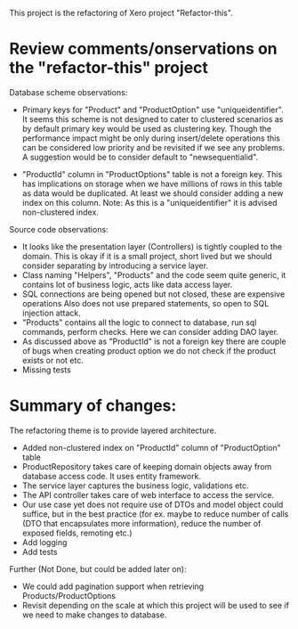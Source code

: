 ﻿This project is the refactoring of Xero project "Refactor-this".

Review comments/onservations on the "refactor-this" project
===========================================================

Database scheme observations:
- Primary keys for "Product" and "ProductOption" use "uniqueidentifier".
  It seems this scheme is not designed to cater to clustered scenarios as by
  default primary key would be used as clustering key.
  Though the performance impact might be only during insert/delete operations
  this can be considered low priority and be revisited if we see any problems.
  A suggestion would be to consider default to "newsequentialid".

- "ProductId" column in "ProductOptions" table is not a foreign key.
  This has implications on storage when we have millions of rows in this table
  as data would be duplicated.
  At least we should consider adding a new index on this column.
  Note: As this is a "uniqueidentifier" it is advised non-clustered index.

Source code observations:
- It looks like the presentation layer (Controllers) is tightly coupled to
  the domain. This is okay if it is a small project, short lived but we should consider
  separating by introducing a service layer.
- Class naming "Helpers", "Products" and the code seem quite generic, it
  contains lot of business logic, acts like data access layer.
- SQL connections are being opened but not closed, these are expensive operations
  Also does not use prepared statements, so open to SQL injection attack.
- "Products" contains all the logic to connect to database, run sql commands, perform
  checks. Here we can consider adding DAO layer.
- As discussed above as "ProductId" is not a foreign key there are couple of bugs
  when creating product option we do not check if the product exists or not etc.
- Missing tests


Summary of changes:
===================
The refactoring theme is to provide layered architecture.

- Added non-clustered index on "ProductId" column of "ProductOption" table
- ProductRepository takes care of keeping domain objects away from database access code.
  It uses entity framework.
- The service layer captures the business logic, validations etc.
- The API controller takes care of web interface to access the service.
- Our use case yet does not require use of DTOs and model object could suffice,
  but in the best practice (for ex. maybe to reduce number of calls (DTO that encapsulates
  more information), reduce the number of exposed fields, remoting etc.)
- Add logging
- Add tests

Further (Not Done, but could be added later on):
- We could add pagination support when retrieving Products/ProductOptions
- Revisit depending on the scale at which this project will be used to see if we need
  to make changes to database.